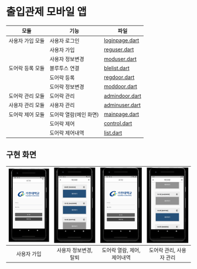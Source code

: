 # 출입관제 모바일 앱

|모듈|기능|파일|
|---|---|---|
| 사용자 가입 모듈 | 사용자 로그인 | [loginpage.dart](lib/screens/loginpage.dart)|
| | 사용자 가입 | [reguser.dart](lib/user/reguser.dart)|
| | 사용자 정보변경 | [moduser.dart](lib/user/moduser.dart)|
| 도어락 등록 모듈 | 블루투스 연결 | [blelist.dart](lib/ble/blelist.dart)|
| | 도어락 등록 | [regdoor.dart](lib/door/regdoor.dart)|
| | 도어락 정보변경 | [moddoor.dart](lib/door/moddoor.dart)|
| 도어락 관리 모듈 | 도어락 관리 | [admindoor.dart](lib/admin/admindoor.dart)|
| 사용자 관리 모듈 | 사용자 관리 | [adminuser.dart](lib/admin/adminuser.dart)|
| 도어락 제어 모듈 | 도어락 열람(메인 화면) | [mainpage.dart](lib/screens/mainpage.dart)|
| | 도어락 제어 | [control.dart](lib/door/controldoor.dart)|
| | 도어락 제어내역 | [list.dart](lib/door/controllist.dart)|

## 구현 화면
|![](assets/readmeImg/reguser.gif)|![](assets/readmeImg/moduser.gif)|![](assets/readmeImg/control.gif)|![](assets/readmeImg/admindoor.gif)|
|:---:|:---:|:---:|:---:|
|사용자 가입|사용자 정보변경, 탈퇴|도어락 열람, 제어, 제어내역|도어락 관리, 사용자 관리|



